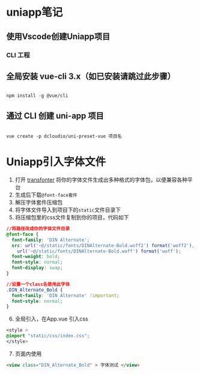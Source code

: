 # uniapp笔记
## 使用Vscode创建Uniapp项目

### CLI 工程
## 全局安装 vue-cli 3.x（如已安装请跳过此步骤）


``` shell

npm install -g @vue/cli

```

## 通过 CLI 创建 uni-app 项目

``` shell

vue create -p dcloudio/uni-preset-vue 项目名

```


# Uniapp引入字体文件

1.  打开 [transfonter](https://transfonter.org/) 将你的字体文件生成出多种格式的字体包，以便兼容各种平台
2.  生成后下载```@font-face套件``` 
3.  解压字体套件压缩包
4.  将字体文件导入到项目下的```static```文件目录下
5.  将压缩包里的css文件复制到你的项目，代码如下
``` css
//将路径改成你的字体文件目录
@font-face {
  font-family: 'DIN Alternate';
  src: url('~@/static/fonts/DINAlternate-Bold.woff2') format('woff2'),
    url('~@/static/fonts/DINAlternate-Bold.woff') format('woff');
  font-weight: bold;
  font-style: normal;
  font-display: swap;
}

//设置一个class名使用此字体
.DIN_Alternate_Bold {
  font-family: 'DIN Alternate' !important;
  font-style: normal;
}

```

6. 全局引入，在App.vue 引入css
``` css 
<style >
@import "static/css/index.css";
</style>
```
7. 页面内使用
``` html
<view class="DIN_Alternate_Bold" > 字体测试 </view>
```